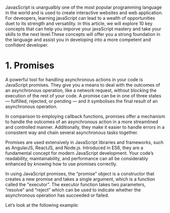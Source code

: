 JavasScript is unargualbly one  of the most popular programming language in the world and is used to create interactive websites and web application. For deveopers, learning javaScript can lead to a wealth of opportunities duet to its strength and versatility. in this article, we will explore 10 key concepts that can help you imporve your javaScript mastery and take your skills to the next level.These concepts will offer you a strong foundation in the language and assist you in developing into a more competent and confident developer.

# 1. Promises
A powerful tool for handling asynchronous actions in your code is JavaScript promises. They give you a means to deal with the outcomes of an asynchronous operation, like a network request, without blocking the execution of the rest of your code. A promise can be in one of three states — fulfilled, rejected, or pending — and it symbolises the final result of an asynchronous operation.

In comparison to employing callback functions, promises offer a mechanism to handle the outcomes of an asynchronous action in a more streamlined and controlled manner. Additionally, they make it easier to handle errors in a consistent way and chain several asynchronous tasks together.

Promises are used extensively in JavaScript libraries and frameworks, such as AngularJS, ReactJS, and Node.js. Introduced in ES6, they are a fundamental concept for modern JavaScript development. Your code’s readability, maintainability, and performance can all be considerably enhanced by knowing how to use promises correctly.

In using JavaScript promises, the “promise” object is a constructor that creates a new promise and takes a single argument, which is a function called the "executor". The executor function takes two parameters, “resolve” and “reject” which can be used to indicate whether the asynchronous operation has succeeded or failed.

Let’s look at the following example:
